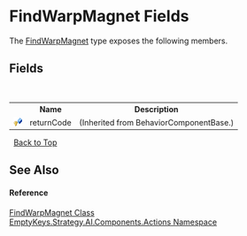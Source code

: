 # FindWarpMagnet Fields
 

The <a href="T_EmptyKeys_Strategy_AI_Components_Actions_FindWarpMagnet">FindWarpMagnet</a> type exposes the following members.


## Fields
&nbsp;<table><tr><th></th><th>Name</th><th>Description</th></tr><tr><td>![Protected field](media/protfield.gif "Protected field")</td><td>returnCode</td><td> (Inherited from BehaviorComponentBase.)</td></tr></table>&nbsp;
<a href="#findwarpmagnet-fields">Back to Top</a>

## See Also


#### Reference
<a href="T_EmptyKeys_Strategy_AI_Components_Actions_FindWarpMagnet">FindWarpMagnet Class</a><br /><a href="N_EmptyKeys_Strategy_AI_Components_Actions">EmptyKeys.Strategy.AI.Components.Actions Namespace</a><br />